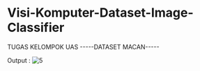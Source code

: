 
# Visi-Komputer-Dataset-Image-Classifier
TUGAS KELOMPOK UAS
-----DATASET MACAN-----

Output : 
![5](https://user-images.githubusercontent.com/78467375/126468591-8ae32688-a8ba-41e9-87d8-5f63aff8c7bd.png)
